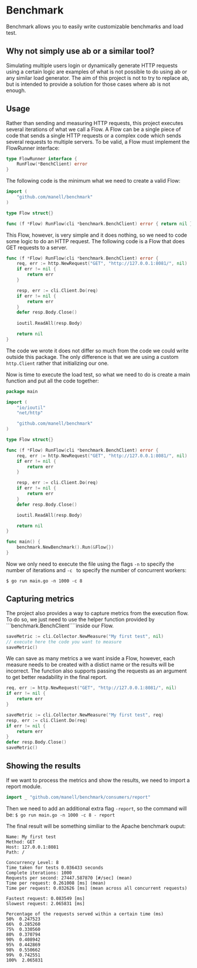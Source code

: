 # Benchmark 
Benchmark allows you to easily write customizable benchmarks and load test.

## Why not simply use ab or a similar tool?
 Simulating multiple users login or dynamically generate HTTP requests using a certain logic are examples of what is not possible 
to do using ab or any similar load generator. The aim of this project is not to try to replace ab, but is intended to provide a solution for those cases where ab is not 
enough.

## Usage
Rather than sending and measuring HTTP requests, this project executes several iterations of what we call a Flow. A Flow can be a single
piece of code that sends a single HTTP requests or a complex code which sends several requests to multiple servers. To be valid, a Flow
must implement the FlowRunner interface:
```go
type FlowRunner interface {
	RunFlow(*BenchClient) error
}
```

The following code is the minimum what we need to create a valid Flow:
```go
import (
	"github.com/manell/benchmark"
)

type Flow struct{}

func (f *Flow) RunFlow(cli *benchmark.BenchClient) error { return nil }
```
This Flow, however, is very simple and it does nothing, so we need to code some logic to do an HTTP request. 
The following code is a Flow that does GET requests to a server.

```go
func (f *Flow) RunFlow(cli *benchmark.BenchClient) error {
	req, err := http.NewRequest("GET", "http://127.0.0.1:8081/", nil)
	if err != nil {
		return err
	}

	resp, err := cli.Client.Do(req)
	if err != nil {
		return err
	}
	defer resp.Body.Close()
	
	ioutil.ReadAll(resp.Body)

	return nil
}
```

The code we wrote it does not differ so much from the code we could write outside this package. The only difference is that 
we are using a custom ``` http.Client``` rather that initializing our one.

Now is time to execute the load test, so what we need to do is create a main function and put all the code together:
```go
package main

import (
	"io/ioutil"
	"net/http"

	"github.com/manell/benchmark"
)

type Flow struct{}

func (f *Flow) RunFlow(cli *benchmark.BenchClient) error {
	req, err := http.NewRequest("GET", "http://127.0.0.1:8081/", nil)
	if err != nil {
		return err
	}

	resp, err := cli.Client.Do(req)
	if err != nil {
		return err
	}
	defer resp.Body.Close()

	ioutil.ReadAll(resp.Body)

	return nil
}

func main() {
	benchmark.NewBenchmark().Run(&Flow{})
}

```

Now we only need to execute the file using the flags ```-n``` to specify the number of iterations and
```-c ``` to specify the number of concurrent workers:

```$ go run main.go -n 1000 -c 8```

## Capturing metrics

The project also provides a way to capture metrics from the execution flow. To do so, we just need to use the  helper function provided by ```benchmark.BenchClient````inside our Flow.

```go
saveMetric := cli.Collector.NewMeasure("My first test", nil)
// execute here the code you want to measure
saveMetric()
```

We can save as many metrics a we want inside a Flow, however, each measure needs to be created with a distict name or the results will be incorrect.
The function also supports passing the requests as an argument to get better readability in the final report.

```go
req, err := http.NewRequest("GET", "http://127.0.0.1:8081/", nil)
if err != nil {
	return err
}

saveMetric := cli.Collector.NewMeasure("My first test", req)
resp, err := cli.Client.Do(req)
if err != nil {
	return err
}
defer resp.Body.Close()
saveMetric()
```
## Showing the results

If we want to process the metrics and show the results, we need to import a report module. 
```go
import _ "github.com/manell/benchmark/consumers/report"
```
Then we need to add an additional extra flag ```-report```, so the command will be:
```$ go run main.go -n 1000 -c 8 - report```

The final result will be something similiar to the Apache benchmark ouput:
```
Name: My first test
Method: GET
Host: 127.0.0.1:8081
Path: /

Concurrency Level: 8
Time taken for tests 0.036433 seconds
Complete iterations: 1000
Requests per second: 27447.587870 [#/sec] (mean)
Time per request: 0.261008 [ms] (mean)
Time per request: 0.032626 [ms] (mean across all concurrent requests)

Fastest request: 0.083549 [ms]
Slowest request: 2.065831 [ms]

Percentage of the requests served within a certain time (ms)
50%  0.247523
66%  0.285260
75%  0.330560
80%  0.370794
90%  0.408942
95%  0.442869
98%  0.550662
99%  0.742551
100%  2.065831
```




